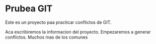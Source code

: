 # Prubea GIT

Este es un proyecto paa practicar conflictos de GIT.

Aca escribiremos la informacion del proyecto.
Empezaremos a generar conflictos.
Muchos mas de los comunes 
